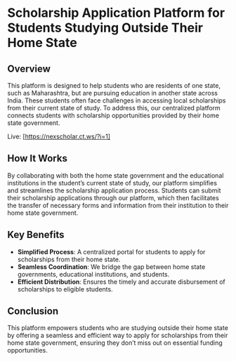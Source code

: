# Scholarship Application Platform for Students Studying Outside Their Home State

## Overview
This platform is designed to help students who are residents of one state, such as Maharashtra, but are pursuing education in another state across India. These students often face challenges in accessing local scholarships from their current state of study. To address this, our centralized platform connects students with scholarship opportunities provided by their home state government.

Live:‬‭ [https://nexscholar.ct.ws/?i=1]‬
‭
## How It Works
By collaborating with both the home state government and the educational institutions in the student’s current state of study, our platform simplifies and streamlines the scholarship application process. Students can submit their scholarship applications through our platform, which then facilitates the transfer of necessary forms and information from their institution to their home state government.

## Key Benefits
- **Simplified Process**: A centralized portal for students to apply for scholarships from their home state.
- **Seamless Coordination**: We bridge the gap between home state governments, educational institutions, and students.
- **Efficient Distribution**: Ensures the timely and accurate disbursement of scholarships to eligible students.

## Conclusion
This platform empowers students who are studying outside their home state by offering a seamless and efficient way to apply for scholarships from their home state government, ensuring they don’t miss out on essential funding opportunities.
